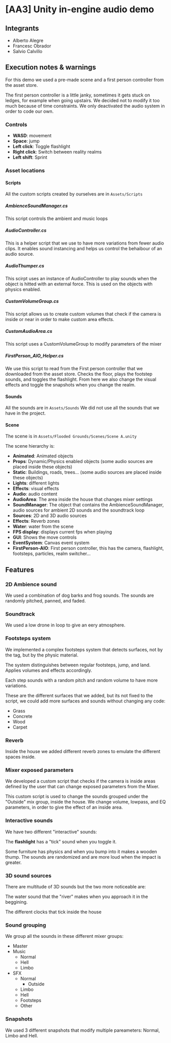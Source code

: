 # [AA3] Unity in-engine audio demo 

## Integrants
* Alberto Alegre
* Francesc Obrador
* Salvio Calvillo

## Execution notes & warnings
For this demo we used a pre-made scene and a first person controller from the asset store.

The first person controller is a little janky, sometimes it gets stuck on ledges, for example when going upstairs. 
We decided not to modify it too much because of time constraints. We only deactivated the audio system in order to code our own.

### Controls
* **WASD**: movement
* **Space**: jump
* **Left click**: Toggle flashlight
* **Right click**: Switch between reality realms
* **Left shift**: Sprint

### Asset locations
#### Scripts
 All the custom scripts created by ourselves are in ```Assets/Scripts```
##### AmbienceSoundManager.cs
This script controls the ambient and music loops
##### AudioController.cs
This is a helper script that we use to have more variations from fewer audio clips. It enables sound instancing and helps us control the behaibour of an audio source.
##### AudioThumper.cs
This scirpt uses an instance of AudioController to play sounds when the object is hitted with an external force. This is used on the objects with physics enabled.
##### CustomVolumeGroup.cs
This script allows us to create custom volumes that check if the camera is inside or near in order to make custom area effects.
##### CustomAudioArea.cs
This script uses a CustomVolumeGroup to modify parameters of the mixer
##### FirstPerson_AIO_Helper.cs
We use this script to read from the First person controller that we downloaded from the asset store. Checks the floor, plays the footstep sounds, and toggles the flashlight. From here we also change the visual effects and toggle the snapshots when you change the realm.
#### Sounds
All the sounds are in ```Assets/Sounds```
We did not use all the sounds that we have in the project.
#### Scene
The scene is in ```Assets/Flooded Grounds/Scenes/Scene A.unity```

The scene hierarchy is:
* **Animated**: Animated objects
* **Props**: Dynamic/Physics enabled objects (some audio sources are placed inside these objects)
* **Static**: Buildings, roads, trees... (some audio sources are placed inside these objects)
* **Lights**: different lights
* **Effects**: visual effects
* **Audio**: audio content
 * **AudioArea**: The area inside the house that changes mixer settings
 * **SoundManager**: The object that contains the AmbienceSoundManager, audio sources for ambient 2D sounds and the soundtrack loop
 * **Sources**: 2D and 3D audio sources
 * **Effects**: Reverb zones
* **Water**: water from the scene
* **FPS display**: displays current fps when playing
* **GUI**: Shows the move controls
* **EventSystem**: Canvas event system
* **FirstPerson-AIO**: First person controller, this has the camera, flashlight, footsteps, particles, realm switcher...

## Features
### 2D Ambience sound
We used a combination of dog barks and frog sounds. The sounds are randomly pitched, panned, and faded.

### Soundtrack
We used a low drone in loop to give an eery atmosphere.

### Footsteps system
We implemented a complex footsteps system that detects surfaces, not by the tag, but by the physic material.

The system distinguishes between regular footsteps, jump, and land. Applies volumes and effects accordingly.

Each step sounds with a random pitch and random volume to have more variations.

These are the different surfaces that we added, but its not fixed to the script, we could add more surfaces and sounds without changing any code:
* Grass
* Concrete
* Wood
* Carpet

### Reverb
Inside the house we added different reverb zones to emulate the different spaces inside.

### Mixer exposed parameters
We developed a custom script that checks if the camera is inside areas defined by the user that can change exposed parameters from the Mixer.

This custom script is used to change the sounds grouped under the "Outside" mix group, inside the house. We change volume, lowpass, and EQ parameters, in order to give the effect of an inside area.

### Interactive sounds
We have two different "interactive" sounds:

The **flashlight** has a "tick" sound when you toggle it.

Some furniture has physics and when you bump into it makes a wooden thump. The sounds are randomized and are more loud when the impact is greater.

### 3D sound sources
There are multitude of 3D sounds but the two more noticeable are:

The water sound that the "river" makes when you approach it in the beggining.

The different clocks that tick inside the house

### Sound grouping
We group all the sounds in these different mixer groups:
* Master
 * Music
   * Normal
   * Hell
   * Limbo
 * SFX
   * Normal
     * Outside
   * Limbo
   * Hell
   * Footsteps
   * Other

### Snapshots
We used 3 different snapshots that modify multiple pareameters: Normal, Limbo and Hell.